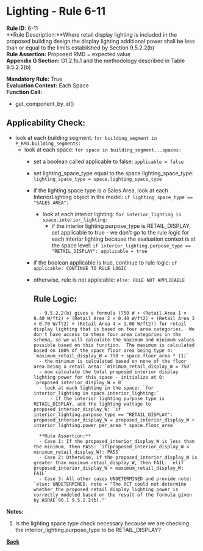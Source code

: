 
# Lighting - Rule 6-11  

**Rule ID:** 6-11   
**Rule Description:**Where retail display lighting is included in the proposed building design the display lighting additional power shall be less than or equal to the limits established by Section 9.5.2.2(b)  
**Rule Assertion:** Proposed RMD = expected value  
**Appendix G Section:** G1.2.1b.1 and the methodology described in Table 9.5.2.2(b)

**Mandatory Rule:** True  
**Evaluation Context:** Each Space  
**Function Call:**  

- get_component_by_id()

## Applicability Check:  
- look at each building segment: `for building_segment in P_RMD.building_segments:`
    - look at each space: `for space in building_segment...spaces:`
        - set a boolean called applicable to false: `applicable = false`
        - set lighting_space_type equal to the space.lighting_space_type: `lighting_space_type = space.lighting_space_type`
        - if the lighting space type is a Sales Area, look at each InteriorLighting object in the model: `if lighting_space_type == "SALES AREA":`
            - look at each interior lighting: `for interior_lighting in space.interior_lighting:`
                - if the interior lighting purpose_type is RETAIL_DISPLAY, set applicable to true - we don't go to the rule logic for each interior lighting because the evaluation context is at the space level: `if interior_lighting.purpose_type == "RETAIL_DISPLAY": applicable = true`
        - if the boolean applicable is true, continue to rule logic: `if applicable: CONTINUE TO RULE LOGIC`
        - otherwise, rule is not applicable: `else: RULE NOT APPLICABLE`
     
            ## Rule Logic:
                - 9.5.2.2(b) gives a formula (750 W + (Retail Area 1 × 0.40 W/ft2) + (Retail Area 2 × 0.40 W/ft2) + (Retail Area 3 × 0.70 W/ft2) + (Retail Area 4 × 1.00 W/ft2)) for retail display lighting that is based on four area categories.  We don't have access to these four area categories in the schema, so we will calculate the maximum and minimum values possible based on this function.  The maximum is calculated based on 100% of the space floor area being type 4: `maximum_retail_display_W = 750 + space.floor_area * (1)`
                - the minimum is calculated based on none of the floor area being a retail area: `minimum_retail_display_W = 750`
                - now calculate the total proposed interior display lighting power for this space - initialize at 0: `proposed_interior_display_W = 0`
                - look at each lighting in the space: `for interior_lighting in space.interior_lighting:`
                    - if the interior lighting purpose_type is RETAIL_DISPLAY, add the lighting wattage to proposed_interior_display_W: `if interior_lighting.purpose_type == "RETAIL_DISPLAY": proposed_interior_display_W = proposed_interior_display_W + interior_lighting.power_per_area * space.floor_area`

                **Rule Assertion:**
                - Case 1: If the proposed_interior_display_W is less than the minimum, then PASS: `if(proposed_interior_display_W < minimum_retail_display_W): PASS`
                - Case 2: Otherwise, if the proposed_interior_display_W is greater than maximum_retail_display_W, then FAIL: `elif proposed_interior_display_W > maximum_retail_display_W: FAIL`
                - Case 3: All other cases UNDETERMINED and provide note: `else: UNDETERMINED; note = "The RCT could not determine whether the proposed retail display lighting power is correctly modeled based on the result of the formula given by ASRAE 90.1 9.5.2.2(b)."`


**Notes:**
1.  Is the lighting space type check necessary because we are checking the interior_lighting.purpose_type to be RETAIL_DISPLAY?

**[Back](../_toc.md)**


